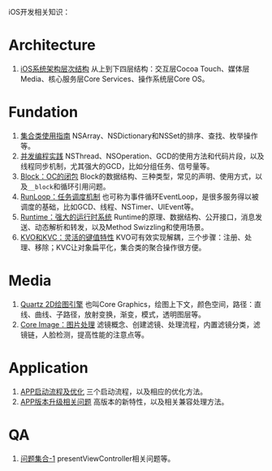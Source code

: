 iOS开发相关知识：

# Architecture
1. [iOS系统架构层次结构](https://github.com/Walkerant/Study/tree/master/ios/md/architecture.md) 从上到下四层结构：交互层Cocoa Touch、媒体层Media、核心服务层Core Services、操作系统层Core OS。

# Fundation
1. [集合类使用指南](https://github.com/Walkerant/Study/tree/master/ios/md/collection.md) NSArray、NSDictionary和NSSet的排序、查找、枚举操作等。
2. [并发编程实践](https://github.com/Walkerant/Study/tree/master/ios/md/concurrent.md) NSThread、NSOperation、GCD的使用方法和代码片段，以及线程同步机制，尤其强大的GCD，比如分组任务、信号量等。
2. [Block：OC的闭包](https://github.com/Walkerant/Study/tree/master/ios/md/block.md) Block的数据结构、三种类型，常见的声明、使用方式，以及`__block`和循环引用问题。
3. [RunLoop：任务调度机制](https://github.com/Walkerant/Study/tree/master/ios/md/runloop.md) 也可称为事件循环EventLoop，是很多服务得以被调度的基础，比如GCD、线程、NSTimer、UIEvent等。
4. [Runtime：强大的运行时系统](https://github.com/Walkerant/Study/tree/master/ios/md/runtime.md) Runtime的原理、数据结构、公开接口，消息发送、动态解析和转发，以及Method Swizzling和使用场景。
5. [KVO和KVC：灵活的键值特性](https://github.com/Walkerant/Study/tree/master/ios/md/kvo-kvc.md) KVO可有效实现解耦，三个步骤：注册、处理、移除；KVC让对象扁平化，集合类的聚合操作很方便。
 
# Media
1. [Quartz 2D绘图引擎](https://github.com/Walkerant/Study/tree/master/ios/md/quartz.md) 也叫Core Graphics，绘图上下文，颜色空间，路径：直线、曲线、子路径，放射变换，渐变，模式，透明图层等。
2. [Core Image：图片处理](https://github.com/Walkerant/Study/tree/master/ios/md/core-image.md) 滤镜概念、创建滤镜、处理流程，内置滤镜分类，滤镜链，人脸检测，提高性能的注意点等。

# Application
1. [APP启动流程及优化](https://github.com/Walkerant/Study/tree/master/ios/md/launch.md) 三个启动流程，以及相应的优化方法。
2. [APP版本升级相关问题](https://github.com/Walkerant/Study/tree/master/ios/md/version.md) 高版本的新特性，以及相关兼容处理方法。

# QA
1. [问题集合-1](https://github.com/Walkerant/Study/tree/master/ios/md/qa-1.md) presentViewController相关问题等。